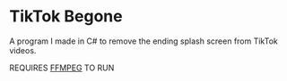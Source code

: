 # TikTok Begone
A program I made in C# to remove the ending splash screen from TikTok videos.

REQUIRES [FFMPEG](https://ffmpeg.org/) TO RUN
